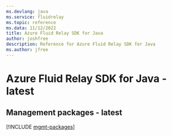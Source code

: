 ```yaml
---
ms.devlang: java
ms.service: fluidrelay
ms.topic: reference
ms.data: 11/12/2022
title: Azure Fluid Relay SDK for Java
author: joshfree
description: Reference for Azure Fluid Relay SDK for Java
ms.author: jfree
---
```

# Azure Fluid Relay SDK for Java - latest

## Management packages - latest
[!INCLUDE [mgmt-packages](fluid-relay-mgmt-index.md)]